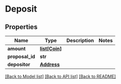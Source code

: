 # Deposit

## Properties
Name | Type | Description | Notes
------------ | ------------- | ------------- | -------------
**amount** | [**list[Coin]**](Coin.md) |  | 
**proposal_id** | **str** |  | 
**depositor** | [**Address**](Address.md) |  | 

[[Back to Model list]](../README.md#documentation-for-models) [[Back to API list]](../README.md#documentation-for-api-endpoints) [[Back to README]](../README.md)


